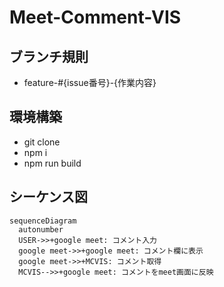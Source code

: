 # Meet-Comment-VIS

## ブランチ規則

- feature-#{issue番号}-{作業内容}

## 環境構築

- git clone
- npm i
- npm run build

## シーケンス図

```mermaid
sequenceDiagram
  autonumber
  USER->>+google meet: コメント入力
  google meet->>+google meet: コメント欄に表示
  google meet->>+MCVIS: コメント取得
  MCVIS-->>+google meet: コメントをmeet画面に反映
```
